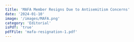 ```yaml
---
title: 'MAFA Member Resigns Due to Antisemitism Concerns'
date: '2024-01-10'
image: '/images/MAFA.png'
category: 'Editorial'
isPdf: 'true'
pdfFile: 'mafa-resignation-1.pdf'
---
```

